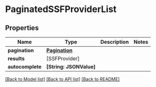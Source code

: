 # PaginatedSSFProviderList

## Properties
Name | Type | Description | Notes
------------ | ------------- | ------------- | -------------
**pagination** | [**Pagination**](Pagination.md) |  | 
**results** | [SSFProvider] |  | 
**autocomplete** | **[String: JSONValue]** |  | 

[[Back to Model list]](../README.md#documentation-for-models) [[Back to API list]](../README.md#documentation-for-api-endpoints) [[Back to README]](../README.md)


